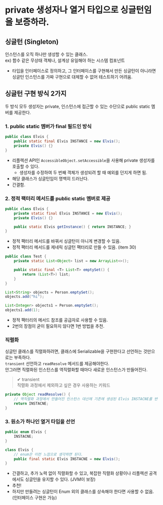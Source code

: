 # private 생성자나 열거 타입으로 싱글턴임을 보증하라.
## 싱글턴 (Singleton)
인스턴스를 오직 하나만 생성할 수 있는 클래스.
</br> ex) 함수 같은 무상태 객체나, 설계상 유일해야 하는 시스템 컴포넌트

* 타입을 인터페이스로 정의하고, 그 인터페이스를 구현해서 만든 싱글턴이 아니라면
</br> 싱글턴 인스턴스를 가짜 구현으로 대체할 수 없어 테스트하기 어려움.

## 싱글턴 구현 방식 2가지
두 방식 모두 생성자는 private, 인스턴스에 접근할 수 있는 수단으로 public static 멤버를 제공한다.

### 1. public static 멤버가 final 필드인 방식
```java
public class Elvis {
    public static final Elvis INSTANCE = new Elvis();
    private Elvis() {}
}
```
* 리플렉션 API인 `AccessibleObject.setAccessible`을 사용해 private 생성자를 호출할 수 있다.
    * 생성자를 수정하여 두 번째 객체가 생성되려 할 때 예외를 던지게 하면 됨.
* 해당 클래스가 싱글턴임이 명백히 드러난다.
* 간결함.

### 2. 정적 팩터리 메서드를 public static 멤버로 제공
```java
public class Elvis {
    private static final Elvis INSTANCE = new Elvis();
    private Elvis() {}

    public static Elvis getInstance() { return INSTANCE; }
}
```
* 정적 팩터리 메서드를 바꿔서 싱글턴이 아니게 변경할 수 있음.
* 정적 팩터리 메서드를 제네릭 싱글턴 팩터리로 만들 수 있음. (item 30)
```java
public class Test {
    private static List<Object> list = new ArrayList<>();

    public static final <T> List<T> emptySet() {
        return (List<T>) list;
    }
}
```

```java
List<String> objects = Person.emptySet();
objects.add("hi");

List<Integer> objects1 = Person.emptySet();
objects1.add(1);
```
* 정적 팩터리의 메서드 참조를 공급자로 사용할 수 있음.
* 2번의 장점이 굳이 필요하지 않다면 1번 방법을 추천.

### 직렬화
싱글턴 클래스를 직렬화하려면, 클래스에 Serializable을 구현한다고 선언하는 것만으로는 부족하다.
</br> `transient` 선언하고 `readResolve` 메서드를 제공해야한다.
</br> 안그러면 직렬화된 인스턴스를 역직렬화할 때마다 새로운 인스턴스가 만들어진다.

> ✔ transient
</br> 직렬화 과정에서 제외하고 싶은 경우 사용하는 키워드

```java
private Object readResolve() {
    // 역직렬화 과정에서 만들어진 인스턴스 대신에 기존에 생성된 Elvis INSTACNE를 반환.
    return INSTACNE;
}
```

### 3. 원소가 하나인 열거 타입을 선언
```java
public enum Elvis {
    INSTACNE;
}
```
```java
class Elvis {
    // enum은 이런 느낌으로 생각하면 된다.
    public final static Elvis INSTACNE = new Elvis();
}
```
* 간결하고, 추가 노력 없이 직렬화할 수 있고, 복잡한 직렬화 상황이나 리플렉션 공격에서도 싱글턴을 유지할 수 있다. (JVM이 보장)
* 추천!
* 하지만 만들려는 싱글턴이 Enum 외의 클래스를 상속해야 한다면 사용할 수 없음. (인터페이스 구현은 가능)

